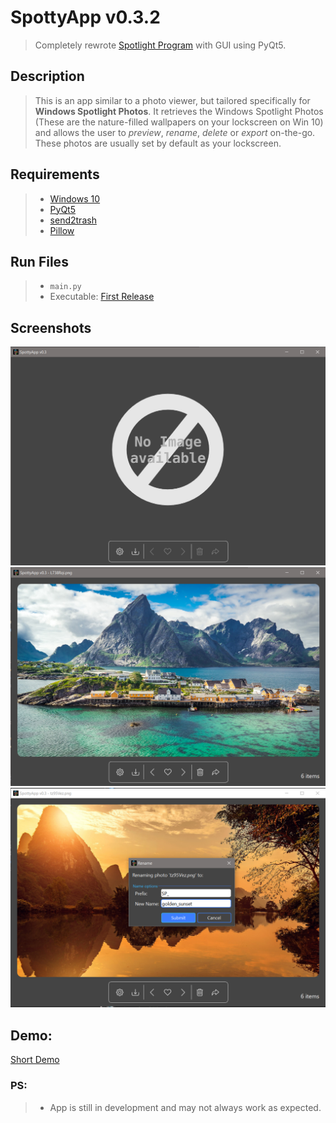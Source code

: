 # SpottyApp v0.3.2
> Completely rewrote [Spotlight Program](https://github.com/CHR-onicles/SpotlightProgram) with GUI using PyQt5.

## Description
> This is an app similar to a photo viewer, but tailored specifically for **Windows Spotlight Photos**.
It retrieves the Windows Spotlight Photos (These are the nature-filled wallpapers on your lockscreen on Win 10)
and allows the user to *preview*, *rename*, *delete* or *export* on-the-go.
These photos are usually set by default as your lockscreen.

## Requirements
> * [Windows 10](https://www.microsoft.com/en-us/software-download/windows10)
> * [PyQt5](https://pypi.org/project/PyQt5/)
> * [send2trash](https://pypi.org/project/Send2Trash/)
> * [Pillow](https://pypi.org/project/Pillow/)

## Run Files
> * `main.py`
> * Executable: [First Release](https://github.com/CHR-onicles/SpotlightProgramGUI/releases/tag/v0.3.2)


## Screenshots
<img src="screenshots/1.png" width = 800>
<img src="screenshots/2.png" width = 800>
<img src="screenshots/5.png" width = 800>

## Demo:
[Short Demo](https://imgur.com/zVA7aUH)

### PS:
> * App is still in development and may not always work as expected.







